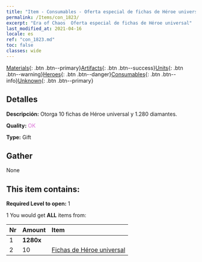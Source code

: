 ```yaml
---
title: "Item - Consumables - Oferta especial de fichas de Héroe universal"
permalink: /Items/con_1823/
excerpt: "Era of Chaos  Oferta especial de fichas de Héroe universal"
last_modified_at: 2021-04-16
locale: es
ref: "con_1823.md"
toc: false
classes: wide
---
```

 [Materials](/es/Items/){: .btn .btn--primary}[Artifacts](/es/Items/Artifacts/){: .btn .btn--success}[Units](/es/Items/Units/){: .btn .btn--warning}[Heroes](/es/Items/Heroes/){: .btn .btn--danger}[Consumables](/es/Items/Consumables/){: .btn .btn--info}[Unknown](/es/Items/Unknown/){: .btn .btn--primary}

## Detalles
 **Descripción:** Otorga 10 fichas de Héroe universal y 1.280 diamantes.

 **Quality:** <span style="color: #DA70D6">OK</span>

 **Type:** Gift

## Gather

  None

## This item contains:

 **Required Level to open:** 1

 1 You would get **ALL** items  from:

  | Nr | Amount |     Item    |
  |:---|:-------|:------------|
  | 1 |  **1280x** | <i class="fas fa-gem"/> |  | 
  | 2 | 10 | [Fichas de Héroe universal](/es/Items/her_358/) |  | 

